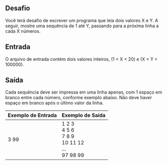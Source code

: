 ## Desafio

Você terá desafio de escrever um programa que leia dois valores X e Y. A seguir, mostre uma sequência de 1 até Y, passando para a próxima linha a cada X números.

## Entrada
O arquivo de entrada contém dois valores inteiros, (1 < X < 20) e (X < Y < 100000).


## Saída
Cada sequência deve ser impressa em uma linha apenas, com 1 espaço em branco entre cada número, conforme exemplo abaixo. Não deve haver espaço em branco após o último valor da linha.


| Exemplo de Entrada | Exemplo de Saída|
| ---|--- |
| 3 99 | 1 2 3<br />4 5 6<br />7 8 9<br />10 11 12<br />...<br />97 98 99 |

